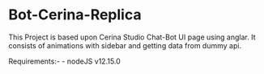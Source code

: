 # Bot-Cerina-Replica

This Project is based upon Cerina Studio Chat-Bot UI page using anglar.
It consists of animations with sidebar and getting data from dummy api.

Requirements:-
     - nodeJS v12.15.0
